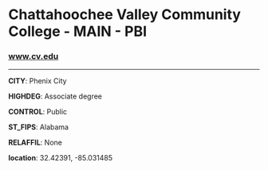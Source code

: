 # Chattahoochee Valley Community College - MAIN - PBI
### www.cv.edu
---
**CITY**: Phenix City

**HIGHDEG**: Associate degree

**CONTROL**: Public

**ST_FIPS**: Alabama

**RELAFFIL**: None

**location**: 32.42391, -85.031485
